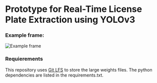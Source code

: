 # Prototype for Real-Time License Plate Extraction using YOLOv3

### Example frame:
![Example frame](./../images/images/example.png?raw=true)

### Requierements
This repository uses [Git LFS](https://git-lfs.github.com) to store the large weights files.
The python dependencies are listed in the requirements.txt.
